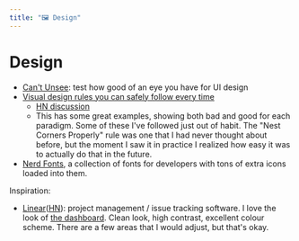 ```yaml
---
title: "🖼 Design"
---
```

# Design

- [Can't Unsee](https://cantunsee.space/): test how good of an eye you have for
  UI design
- [Visual design rules you can safely follow every
  time](https://anthonyhobday.com/sideprojects/saferules/)
  - [HN discussion](https://news.ycombinator.com/item?id=34684761)
  - This has some great examples, showing both bad and good for each paradigm.
    Some of these I've followed just out of habit. The "Nest Corners Properly"
    rule was one that I had never thought about before, but the moment I saw it
    in practice I realized how easy it was to actually do that in the future.
- [Nerd Fonts](https://www.nerdfonts.com/font-downloads), a collection of fonts
  for developers with tons of extra icons loaded into them.

Inspiration:

- [Linear](https://linear.app)([HN](https://news.ycombinator.com/item?id=33199304)):
  project management / issue tracking software. I love the look of [the
  dashboard](https://linear.app/_next/image?url=%2F_next%2Fstatic%2Fmedia%2Fhero%404x.15e3a396.jpg&w=3840&q=75).
  Clean look, high contrast, excellent colour scheme. There are a few areas that
  I would adjust, but that's okay.

